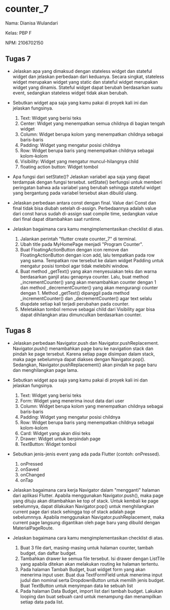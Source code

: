 # counter_7

Nama: Dianisa Wulandari

Kelas: PBP F

NPM: 2106702150

## Tugas 7
- Jelaskan apa yang dimaksud dengan stateless widget dan stateful widget dan jelaskan perbedaan dari keduanya.
Secara singkat, stateless widget merupakan widget yang static dan stateful widget merupakan widget yang dinamis. Stateful widget dapat berubah berdasarkan suatu event, sedangkan stateless widget tidak akan berubah.

- Sebutkan widget apa saja yang kamu pakai di proyek kali ini dan jelaskan fungsinya.
    1. Text: Widget yang berisi teks
    2. Center: Widget yang menempatkan semua childnya di bagian tengah widget
    3. Column: Widget berupa kolom yang menempatkan childnya sebagai baris-baris
    4. Padding: Widget yang mengatur posisi childnya
    5. Row: Widget berupa baris yang menempatkan childnya sebagai kolom-kolom
    6. Visibility: Widget yang mengatur muncul-hilangnya child
    7. floating action button: Widget tombol

- Apa fungsi dari setState()? Jelaskan variabel apa saja yang dapat terdampak dengan fungsi tersebut.
setState() berfungsi untuk memberi peringatan bahwa ada variabel yang berubah sehingga stateful widget yang bergantung pada variabel tersebut akan dibuild ulang.

- Jelaskan perbedaan antara const dengan final.
Value dari Const dan final tidak bisa diubah setelah di-assign. Perbedaannya adalah value dari const harus sudah di-assign saat compile time, sedangkan value dari final dapat ditambahkan saat runtime.

- Jelaskan bagaimana cara kamu mengimplementasikan checklist di atas.
    1. Jalankan perintah "flutter create counter_7" di terminal.
    2. Ubah title pada MyHomePage menjadi "Program Counter". 
    3. Buat FloatingActionButton dengan icon remove dan FloatingActionButton dengan icon   add, lalu tempatkan pada row yang sama. Tempatkan row tersebut ke dalam widget Padding untuk mengatur posisi tombol agar tidak melebihi window.
    4. Buat method _getText() yang akan menyesuiakan teks dan warna berdasarkan ganjil atau genapnya counter. Lalu, buat method _incrementCounter() yang akan menambahkan counter dengan 1 dan method _decrementCounter() yang akan mengurangi counter dengan 1. Method _getText() dipanggil pada method _incrementCounter() dan _decrementCounter() agar text selalu diupdate setiap kali terjadi perubahan pada counter.
    5. Meletakkan tombol remove sebagai child dari Visibility agar bisa dapat dihilangkan atau dimunculkan berdasarkan counter.

## Tugas 8
- Jelaskan perbedaan Navigator.push dan Navigator.pushReplacement.
Navigator.push() menambahkan page baru ke navigation stack dan pindah ke page tersebut. Karena setiap page disimpan dalam stack, maka page sebelumnya dapat diakses dengan Navigator.pop(). Sedangkan, Navigator.pushReplacement() akan pindah ke page baru dan menghilangkan page lama.

- Sebutkan widget apa saja yang kamu pakai di proyek kali ini dan jelaskan fungsinya.
    1. Text: Widget yang berisi teks
    2. Form: Widget yang menerima inout data dari user
    3. Column: Widget berupa kolom yang menempatkan childnya sebagai baris-baris
    4. Padding: Widget yang mengatur posisi childnya
    5. Row: Widget berupa baris yang menempatkan childnya sebagai kolom-kolom
    6. Card: Widget yang akan diisi teks
    7. Drawer: Widget untuk berpindah page
    8. TextButton: Widget tombol

- Sebutkan jenis-jenis event yang ada pada Flutter (contoh: onPressed).
    1. onPressed
    2. onSaved
    3. onChanged
    4. onTap

- Jelaskan bagaimana cara kerja Navigator dalam "mengganti" halaman dari aplikasi Flutter.
Apabila menggunakan Navigator.push(), maka page yang dituju akan ditambahkan ke top of stack. Untuk kembali ke page sebelumnya, dapat dilakukan Navigator.pop() untuk menghilangkan current page dari stack sehingga top of stack adalah page sebelumnnya. Apabila menggunakan Navigator.pushReplacement, maka current page langsung digantikan oleh page baru yang dibuild dengan MaterialPageRoute.

- Jelaskan bagaimana cara kamu mengimplementasikan checklist di atas.
    1. Buat 3 file dart, masing-masing untuk halaman counter, tambah budget, dan daftar budget.
    2. Tambahkan drawer ke semua file tersebut. Isi drawer dengan ListTile yang apabila ditekan akan melakukan routing ke halaman tertentu.
    3. Pada halaman Tambah Budget, buat widget form yang akan menerima input user. Buat dua TextFormField untuk menerima input judul dan nominal serta DropdownButton untuk memilih jenis budget. Buat TextButton untuk menyimpan data ke sebuah list
    4. Pada halaman Data Budget, import list dari tambah budget. Lakukan looping dan buat sebuah card untuk menampung dan menampilkan setiap data pada list.